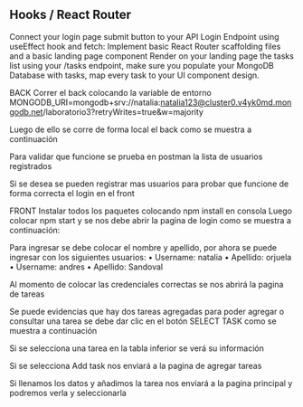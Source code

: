 
## Hooks / React Router

Connect your login page submit button to your API Login Endpoint using useEffect hook and fetch:
Implement basic React Router scaffolding files and a basic landing page component
Render on your landing page the tasks list using your /tasks endpoint, make sure you populate your MongoDB Database with tasks, map every task to your UI component design.

BACK
Correr el back colocando la variable de entorno 
MONGODB_URI=mongodb+srv://natalia:natalia123@cluster0.v4yk0md.mongodb.net/laboratorio3?retryWrites=true&w=majority

Luego de ello se corre de forma local el back como se muestra a continuación 
 
Para validar que funcione se prueba en postman la lista de usuarios registrados
 
Si se desea se pueden registrar mas usuarios para probar que funcione de forma correcta el login en el front

FRONT
Instalar todos los paquetes colocando npm install en consola
Luego colocar npm start y se nos debe abrir la pagina de login como se muestra a continuación:
 
Para ingresar se debe colocar el nombre y apellido, por ahora se puede ingresar con los siguientes usuarios:
•	Username: natalia
•	Apellido: orjuela
•	Username: andres
•	Apellido: Sandoval

Al momento de colocar las credenciales correctas se nos abrirá la pagina de tareas

 
Se puede evidencias que hay dos tareas agregadas para poder agregar o consultar una tarea se debe dar clic en el botón SELECT TASK como se muestra a continuación
 

Si se selecciona una tarea en la tabla inferior se verá su información 

Si se selecciona Add task nos enviará a la pagina de agregar tareas


 
Si llenamos los datos y añadimos la tarea nos enviará a la pagina principal y podremos verla y seleccionarla
 



